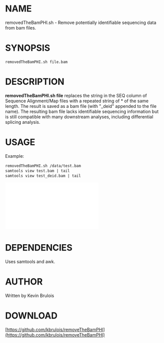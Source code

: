 # NAME

removedTheBamPHI.sh - Remove potentially identifiable sequencing data from bam files. 

# SYNOPSIS

    removedTheBamPHI.sh file.bam 

# DESCRIPTION

**removedTheBamPHI.sh file** replaces the string in the SEQ column of 
Sequence Alignment/Map files with a repeated string of * of the same length. The 
result is saved as a bam file (with "_deid" appended to the file name). The 
resulting bam file lacks identifiable sequencing information but is still 
compatible with many downstream analyses, including differential splicing 
analysis. 

# USAGE

Example:

    removedTheBamPHI.sh /data/test.bam
    samtools view test.bam | tail
    samtools view test_deid.bam | tail 

![Single-nucleotide polymorphisms (red lines; test.bam) are removed by removedTheBamPHI.sh (test_deid.bam)](data/igv_snapshot_ABCA2_hg38.pdf)



# DEPENDENCIES

Uses samtools and awk.

# AUTHOR

Written by Kevin Brulois

# DOWNLOAD

[https://github.com/kbrulois/removeTheBamPHI](https://github.com/kbrulois/removeTheBamPHI)

